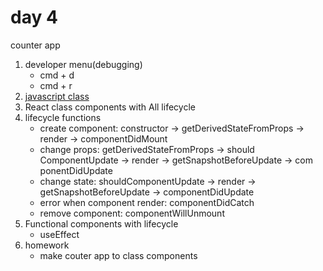 # day 4

counter app

1. developer menu(debugging)
    - cmd + d
    - cmd + r
1. [javascript class](https://developer.mozilla.org/ja/docs/Web/JavaScript/Reference/Classes)
1. React class components with All lifecycle
1. lifecycle functions
    - create component: constructor → getDerivedStateFromProps → render → componentDidMount
    - change props: getDerivedStateFromProps → should ComponentUpdate → render → getSnapshotBeforeUpdate → com ponentDidUpdate
    - change state: shouldComponentUpdate → render → getSnapshotBeforeUpdate → componentDidUpdate
    - error when component render: componentDidCatch
    - remove component: componentWillUnmount
1. Functional components with lifecycle
    - useEffect
1. homework
    - make couter app to class components

